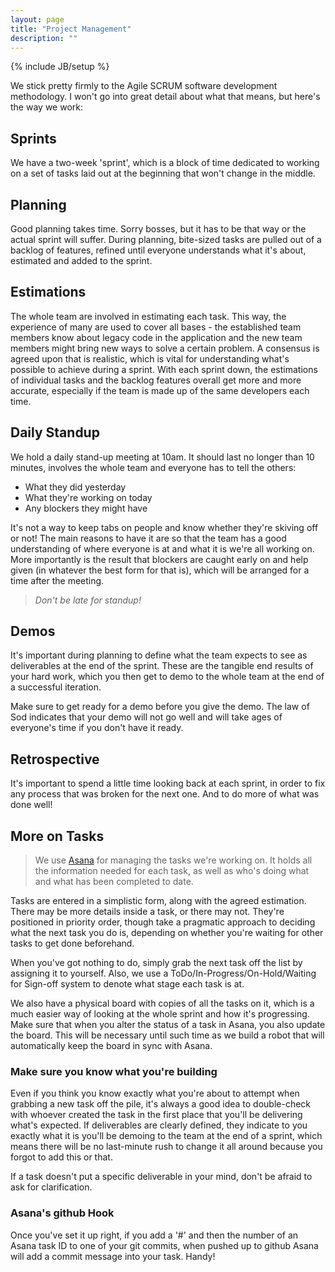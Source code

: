 ```yaml
---
layout: page
title: "Project Management"
description: ""
---
```

{% include JB/setup %}


We stick pretty firmly to the Agile SCRUM software development methodology.  I won't go into great detail about what that means, but here's the way we work:

Sprints
-------

We have a two-week 'sprint', which is a block of time dedicated to working on a set of tasks laid out at the beginning that won't change in the middle.

Planning
--------

Good planning takes time.  Sorry bosses, but it has to be that way or the actual sprint will suffer.  During planning, bite-sized tasks are pulled out of a backlog of features, refined until everyone understands what it's about, estimated and added to the sprint.

Estimations
-----------

The whole team are involved in estimating each task.  This way, the experience of many are used to cover all bases - the established team members know about legacy code in the application and the new team members might bring new ways to solve a certain problem.  A consensus is agreed upon that is realistic, which is vital for understanding what's possible to achieve during a sprint.  With each sprint down, the estimations of individual tasks and the backlog features overall get more and more accurate, especially if the team is made up of the same developers each time.

Daily Standup
-------------

We hold a daily stand-up meeting at 10am.  It should last no longer than 10 minutes, involves the whole team and everyone has to tell the others:

* What they did yesterday
* What they're working on today
* Any blockers they might have

It's not a way to keep tabs on people and know whether they're skiving off or not!  The main reasons to have it are so that the team has a good understanding of where everyone is at and what it is we're all working on.  More importantly is the result that blockers are caught early on and help given (in whatever the best form for that is), which will be arranged for a time after the meeting.

>*Don't be late for standup!*


Demos
-----

It's important during planning to define what the team expects to see as deliverables at the end of the sprint.  These are the tangible end results of your hard work, which you then get to demo to the whole team at the end of a successful iteration.

Make sure to get ready for a demo before you give the demo.  The law of Sod indicates that your demo will not go well and will take ages of everyone's time if you don't have it ready.


Retrospective
-------------

It's important to spend a little time looking back at each sprint, in order to fix any process that was broken for the next one.  And to do more of what was done well!


More on Tasks
-----

> We use [Asana](https://app.asana.com/) for managing the tasks we're working on.  It holds all the information needed for each task, as well as who's doing what and what has been completed to date.

Tasks are entered in a simplistic form, along with the agreed estimation.  There may be more details inside a task, or there may not.  They're positioned in priority order, though take a pragmatic approach to deciding what the next task you do is, depending on whether you're waiting for other tasks to get done beforehand.

When you've got nothing to do, simply grab the next task off the list by assigning it to yourself.  Also, we use a ToDo/In-Progress/On-Hold/Waiting for Sign-off system to denote what stage each task is at.

We also have a physical board with copies of all the tasks on it, which is a much easier way of looking at the whole sprint and how it's progressing.  Make sure that when you alter the status of a task in Asana, you also update the board.  This will be necessary until such time as we build a robot that will automatically keep the board in sync with Asana.

### Make sure you know what you're building

Even if you think you know exactly what you're about to attempt when grabbing a new task off the pile, it's always a good idea to double-check with whoever created the task in the first place that you'll be delivering what's expected.  If deliverables are clearly defined, they indicate to you exactly what it is you'll be demoing to the team at the end of a sprint, which means there will be no last-minute rush to change it all around because you forgot to add this or that.

If a task doesn't put a specific deliverable in your mind, don't be afraid to ask for clarification.

### Asana's github Hook

Once you've set it up right, if you add a '#' and then the number of an Asana task ID to one of your git commits, when pushed up to github Asana will add a commit message into your task.  Handy!

<!-- TODO: How to set it up right. -->
